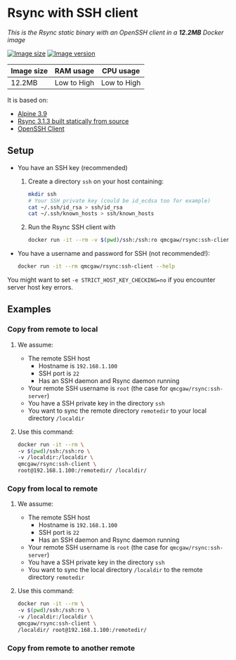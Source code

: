 # Rsync with SSH client

*This is the Rsync static binary with an OpenSSH client in a **12.2MB** Docker image*

[![Image size](https://images.microbadger.com/badges/image/qmcgaw/rsync:ssh-client.svg)](https://microbadger.com/images/qmcgaw/rsync:ssh-client)
[![Image version](https://images.microbadger.com/badges/version/qmcgaw/rsync:ssh-client.svg)](https://microbadger.com/images/qmcgaw/rsync:ssh-client)

| Image size | RAM usage | CPU usage |
| --- | --- | --- |
| 12.2MB | Low to High | Low to High |

It is based on:

- [Alpine 3.9](https://alpinelinux.org)
- [Rsync 3.1.3 built statically from source](https://rsync.samba.org/)
- [OpenSSH Client](https://pkgs.alpinelinux.org/package/v3.9/main/x86_64/openssh-client)

## Setup

- You have an SSH key (recommended)
    1. Create a directory `ssh` on your host containing:

        ```sh
        mkdir ssh
        # Your SSH private key (could be id_ecdsa too for example)
        cat ~/.ssh/id_rsa > ssh/id_rsa
        cat ~/.ssh/known_hosts > ssh/known_hosts
        ```

    1. Run the Rsync SSH client with

        ```sh
        docker run -it --rm -v $(pwd)/ssh:/ssh:ro qmcgaw/rsync:ssh-client --help
        ```

- You have a username and password for SSH (not recommended!):

    ```sh
    docker run -it --rm qmcgaw/rsync:ssh-client --help
    ```

You might want to set `-e STRICT_HOST_KEY_CHECKING=no` if you encounter server host key errors.

## Examples

### Copy from remote to local

1. We assume:
    - The remote SSH host
        - Hostname is `192.168.1.100`
        - SSH port is `22`
        - Has an SSH daemon and Rsync daemon running
    - Your remote SSH username is `root` (the case for `qmcgaw/rsync:ssh-server`)
    - You have a SSH private key in the directory `ssh`
    - You want to sync the remote directory `remotedir` to your local directory `/localdir`
1. Use this command:

    ```sh
    docker run -it --rm \
    -v $(pwd)/ssh:/ssh:ro \
    -v /localdir:/localdir \
    qmcgaw/rsync:ssh-client \
    root@192.168.1.100:/remotedir/ /localdir/
    ```

### Copy from local to remote

1. We assume:
    - The remote SSH host
        - Hostname is `192.168.1.100`
        - SSH port is `22`
        - Has an SSH daemon and Rsync daemon running
    - Your remote SSH username is `root` (the case for `qmcgaw/rsync:ssh-server`)
    - You have a SSH private key in the directory `ssh`
    - You want to sync the local directory `/localdir` to the remote directory `remotedir`
1. Use this command:

    ```sh
    docker run -it --rm \
    -v $(pwd)/ssh:/ssh:ro \
    -v /localdir:/localdir \
    qmcgaw/rsync:ssh-client \
    /localdir/ root@192.168.1.100:/remotedir/
    ```

### Copy from remote to another remote

